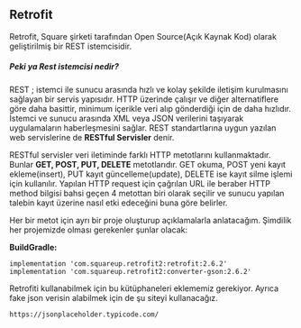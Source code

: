 ## Retrofit
Retrofit, Square şirketi tarafından Open Source(Açık Kaynak Kod) olarak geliştirilmiş bir REST istemcisidir. 

##### Peki ya Rest istemcisi nedir?
REST ; istemci ile sunucu arasında hızlı ve kolay şekilde iletişim kurulmasını sağlayan bir servis yapısıdır.  HTTP üzerinde çalışır ve diğer alternatiflere göre daha basittir, minimum içerikle veri alıp gönderdiği için de daha hızlıdır.
İstemci ve sunucu arasında XML veya JSON verilerini taşıyarak uygulamaların haberleşmesini sağlar.
REST standartlarına uygun yazılan web servislerine de **RESTful Servisler** denir.

RESTful servisler veri iletiminde farklı HTTP metotlarını kullanmaktadır. Bunlar **GET, POST, PUT, DELETE** metotlarıdır. 
GET okuma, POST yeni kayıt ekleme(insert), PUT kayıt güncelleme(update), DELETE ise kayıt silme işlemi için kullanılır. Yapılan HTTP request  için çağrılan URL ile beraber HTTP method bilgisi bahsi geçen 4 metottan biri olarak seçilir ve sunucu yapılan talebin kayıt üzerine nasıl etki edeceğini buna göre belirler.

Her bir metot için ayrı bir proje oluşturup açıklamalarla anlatacağım.
Şimdilik her projemizde olması gerekenler şunlar olacak: 


**BuildGradle:**


    implementation 'com.squareup.retrofit2:retrofit:2.6.2'
    implementation 'com.squareup.retrofit2:converter-gson:2.6.2'

Retrofiti kullanabilmek için bu kütüphaneleri eklememiz gerekiyor.
Ayrıca fake json verisin alabilmek için de şu siteyi kullanacağız.

	https://jsonplaceholder.typicode.com/



